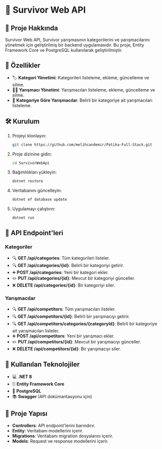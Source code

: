 # 🌟 Survivor Web API

## 📝 Proje Hakkında
Survivor Web API, Survivor yarışmasının kategorilerini ve yarışmacılarını yönetmek için geliştirilmiş bir backend uygulamasıdır. Bu proje, Entity Framework Core ve PostgreSQL kullanılarak geliştirilmiştir.

## 🚀 Özellikler
- 🏷️ **Kategori Yönetimi**: Kategorileri listeleme, ekleme, güncelleme ve silme.
- 🏃‍♂️ **Yarışmacı Yönetimi**: Yarışmacıları listeleme, ekleme, güncelleme ve silme.
- 🔗 **Kategoriye Göre Yarışmacılar**: Belirli bir kategoriye ait yarışmacıları listeleme.

## 🛠️ Kurulum
1. Projeyi klonlayın:
   ```bash
   git clone https://github.com/melihcandemir/Patika-Full-Stack.git
   ```

2. Proje dizinine gidin:
   ```bash
   cd SurvivorWebApi
   ```

3. Bağımlılıkları yükleyin:
   ```bash
   dotnet restore
   ```

4. Veritabanını güncelleyin:
   ```bash
   dotnet ef database update
   ```

5. Uygulamayı çalıştırın:
   ```bash
   dotnet run
   ```

## 📡 API Endpoint'leri
### Kategoriler
- 🔍 **GET /api/categories**: Tüm kategorileri listeler.
- 🔍 **GET /api/categories/{id}**: Belirli bir kategoriyi getirir.
- ➕ **POST /api/categories**: Yeni bir kategori ekler.
- ✏️ **PUT /api/categories/{id}**: Mevcut bir kategoriyi günceller.
- ❌ **DELETE /api/categories/{id}**: Bir kategoriyi siler.

### Yarışmacılar
- 🔍 **GET /api/competitors**: Tüm yarışmacıları listeler.
- 🔍 **GET /api/competitors/{id}**: Belirli bir yarışmacıyı getirir.
- 🔍 **GET /api/competitors/categories/{categoryId}**: Belirli bir kategoriye ait yarışmacıları listeler.
- ➕ **POST /api/competitors**: Yeni bir yarışmacı ekler.
- ✏️ **PUT /api/competitors/{id}**: Mevcut bir yarışmacıyı günceller.
- ❌ **DELETE /api/competitors/{id}**: Bir yarışmacıyı siler.

## 🔧 Kullanılan Teknolojiler
- 💻 **.NET 8**
- 🗄️ **Entity Framework Core**
- 🐘 **PostgreSQL**
- 📚 **Swagger** (API dokümantasyonu için)

## 📂 Proje Yapısı
- **Controllers**: API endpoint'lerini barındırır.
- **Entity**: Veritabanı modellerini içerir.
- **Migrations**: Veritabanı migration dosyalarını içerir.
- **Models**: Request ve response modellerini içerir.